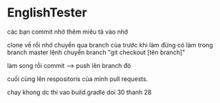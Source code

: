 # EnglishTester
các bạn commit nhớ thêm miêu tả vào nhớ

clone về rồi nhớ chuyển qua branch của trước khi làm đừng có làm trong branch master
lệnh chuyển branch "git checkout [tên branch]"

làm song rồi commit --> push lên branch đó

cuối cùng lên respositoris của mình pull requests.

chay khong dc thi vao build.gradle doi 30 thanh 28
